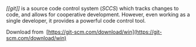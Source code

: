 _[[git]]_ is a source code control system (_SCCS_) which tracks changes to code, and allows for cooperative development. However, even working as a single developer, it provides a powerful code control tool.

Download from  [https://git-scm.com/download/win](https://git-scm.com/download/win)